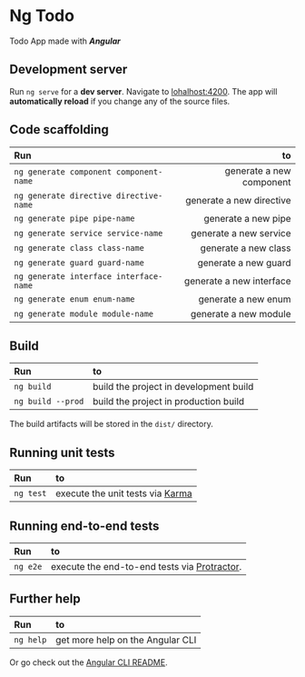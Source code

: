 # Ng Todo

Todo App made with **_Angular_**

## Development server

Run `ng serve` for a **dev server**. Navigate to [lohalhost:4200](http://localhost:4200/). The app will **automatically reload** if you change any of the source files.

## Code scaffolding

| Run  | to   |
| :---| ---:|
|  `ng generate component component-name`  | generate a new component|
|  `ng generate directive directive-name`  | generate a new directive|
|  `ng generate pipe pipe-name`  | generate a new pipe|
|  `ng generate service service-name`  | generate a new service|
|  `ng generate class class-name`  | generate a new class|
|  `ng generate guard guard-name`  | generate a new guard|
|  `ng generate interface interface-name`  | generate a new interface|
|  `ng generate enum enum-name`  | generate a new enum|
|  `ng generate module module-name`  | generate a new module|

## Build

| Run  | to   |
| :---| :---|
|  `ng build`  | build the project in development build |
|  `ng build --prod` | build the project in production build |
The build artifacts will be stored in the `dist/` directory.

## Running unit tests

| Run  | to   |
| :---| :---|
|  `ng test`  | execute the unit tests via [Karma](https://karma-runner.github.io) |

## Running end-to-end tests

| Run  | to   |
| :---| :---|
|  `ng e2e`  | execute the end-to-end tests via [Protractor](http://www.protractortest.org/). |

## Further help

| Run  | to   |
| :---| :---|
|  `ng help`  | get more help on the Angular CLI |

Or go check out the [Angular CLI README](https://github.com/angular/angular-cli/blob/master/README.md).
